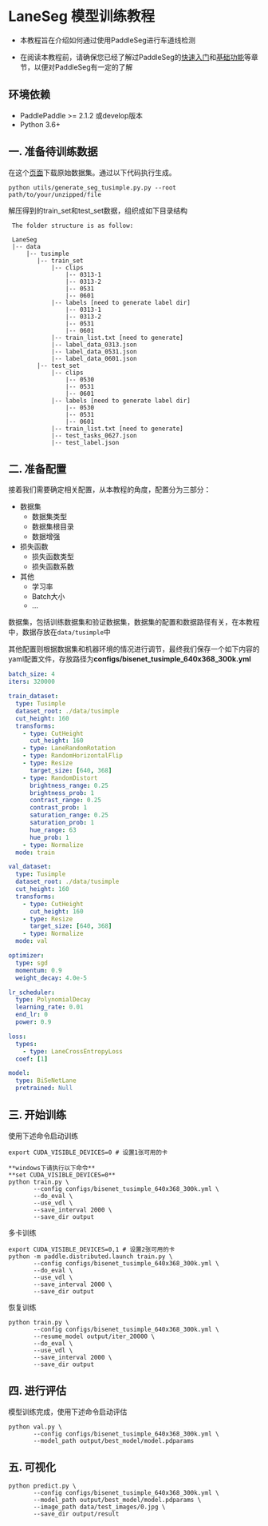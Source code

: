 # LaneSeg 模型训练教程

* 本教程旨在介绍如何通过使用PaddleSeg进行车道线检测

* 在阅读本教程前，请确保您已经了解过PaddleSeg的[快速入门](../../README.md#快速入门)和[基础功能](../../README.md#基础功能)等章节，以便对PaddleSeg有一定的了解

## 环境依赖

* PaddlePaddle >= 2.1.2 或develop版本
* Python 3.6+


## 一. 准备待训练数据


在这个[页面](https://github.com/TuSimple/tusimple-benchmark/issues/3)下载原始数据集。通过以下代码执行生成。

```shell
python utils/generate_seg_tusimple.py.py --root path/to/your/unzipped/file

```

解压得到的train_set和test_set数据，组织成如下目录结构
```
 The folder structure is as follow:

 LaneSeg
 |-- data
     |-- tusimple
        |-- train_set
            |-- clips
                |-- 0313-1
                |-- 0313-2
                |-- 0531
                |-- 0601
            |-- labels [need to generate label dir]
                |-- 0313-1
                |-- 0313-2
                |-- 0531
                |-- 0601
            |-- train_list.txt [need to generate]
            |-- label_data_0313.json
            |-- label_data_0531.json
            |-- label_data_0601.json
        |-- test_set
            |-- clips
                |-- 0530
                |-- 0531
                |-- 0601
            |-- labels [need to generate label dir]
                |-- 0530
                |-- 0531
                |-- 0601
            |-- train_list.txt [need to generate]
            |-- test_tasks_0627.json
            |-- test_label.json
```

## 二. 准备配置

接着我们需要确定相关配置，从本教程的角度，配置分为三部分：

* 数据集
  * 数据集类型
  * 数据集根目录
  * 数据增强
* 损失函数
  * 损失函数类型
  * 损失函数系数
* 其他
  * 学习率
  * Batch大小
  * ...

数据集，包括训练数据集和验证数据集，数据集的配置和数据路径有关，在本教程中，数据存放在`data/tusimple`中

其他配置则根据数据集和机器环境的情况进行调节，最终我们保存一个如下内容的yaml配置文件，存放路径为**configs/bisenet_tusimple_640x368_300k.yml**

```yaml
batch_size: 4
iters: 320000

train_dataset:
  type: Tusimple
  dataset_root: ./data/tusimple
  cut_height: 160
  transforms:
    - type: CutHeight
      cut_height: 160
    - type: LaneRandomRotation
    - type: RandomHorizontalFlip
    - type: Resize
      target_size: [640, 368]
    - type: RandomDistort
      brightness_range: 0.25
      brightness_prob: 1
      contrast_range: 0.25
      contrast_prob: 1
      saturation_range: 0.25
      saturation_prob: 1
      hue_range: 63
      hue_prob: 1
    - type: Normalize
  mode: train

val_dataset:
  type: Tusimple
  dataset_root: ./data/tusimple
  cut_height: 160
  transforms:
    - type: CutHeight
      cut_height: 160
    - type: Resize
      target_size: [640, 368]
    - type: Normalize
  mode: val

optimizer:
  type: sgd
  momentum: 0.9
  weight_decay: 4.0e-5

lr_scheduler:
  type: PolynomialDecay
  learning_rate: 0.01
  end_lr: 0
  power: 0.9

loss:
  types:
    - type: LaneCrossEntropyLoss
  coef: [1]

model:
  type: BiSeNetLane
  pretrained: Null
```


## 三. 开始训练

使用下述命令启动训练

```shell
export CUDA_VISIBLE_DEVICES=0 # 设置1张可用的卡

**windows下请执行以下命令**
**set CUDA_VISIBLE_DEVICES=0**
python train.py \
       --config configs/bisenet_tusimple_640x368_300k.yml \
       --do_eval \
       --use_vdl \
       --save_interval 2000 \
       --save_dir output
```
多卡训练

```shell
export CUDA_VISIBLE_DEVICES=0,1 # 设置2张可用的卡
python -m paddle.distributed.launch train.py \
       --config configs/bisenet_tusimple_640x368_300k.yml \
       --do_eval \
       --use_vdl \
       --save_interval 2000 \
       --save_dir output
```

恢复训练

```shell
python train.py \
       --config configs/bisenet_tusimple_640x368_300k.yml \
       --resume_model output/iter_20000 \
       --do_eval \
       --use_vdl \
       --save_interval 2000 \
       --save_dir output
```

## 四. 进行评估

模型训练完成，使用下述命令启动评估

```shell
python val.py \
       --config configs/bisenet_tusimple_640x368_300k.yml \
       --model_path output/best_model/model.pdparams
```

## 五. 可视化

```shell
python predict.py \
       --config configs/bisenet_tusimple_640x368_300k.yml \
       --model_path output/best_model/model.pdparams \
       --image_path data/test_images/0.jpg \
       --save_dir output/result
```
